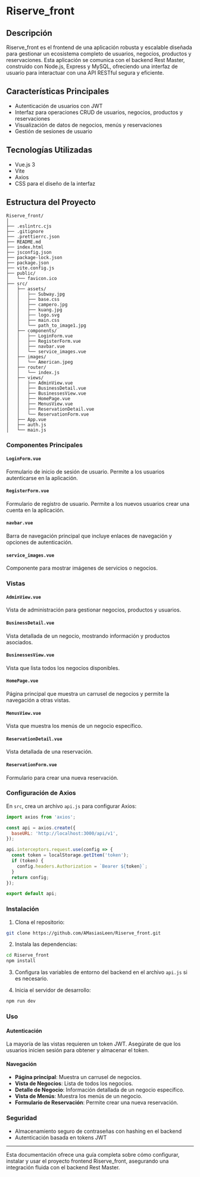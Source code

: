 
# Riserve_front

## Descripción
Riserve_front es el frontend de una aplicación robusta y escalable diseñada para gestionar un ecosistema completo de usuarios, negocios, productos y reservaciones. Esta aplicación se comunica con el backend Rest Master, construido con Node.js, Express y MySQL, ofreciendo una interfaz de usuario para interactuar con una API RESTful segura y eficiente.

## Características Principales
- Autenticación de usuarios con JWT
- Interfaz para operaciones CRUD de usuarios, negocios, productos y reservaciones
- Visualización de datos de negocios, menús y reservaciones
- Gestión de sesiones de usuario

## Tecnologías Utilizadas
- Vue.js 3
- Vite
- Axios
- CSS para el diseño de la interfaz

## Estructura del Proyecto

```
Riserve_front/
│
├── .eslintrc.cjs
├── .gitignore
├── .prettierrc.json
├── README.md
├── index.html
├── jsconfig.json
├── package-lock.json
├── package.json
├── vite.config.js
├── public/
│   └── favicon.ico
├── src/
│   ├── assets/
│   │   ├── Subway.jpg
│   │   ├── base.css
│   │   ├── campero.jpg
│   │   ├── kuang.jpg
│   │   ├── logo.svg
│   │   ├── main.css
│   │   └── path_to_image1.jpg
│   ├── components/
│   │   ├── LoginForm.vue
│   │   ├── RegisterForm.vue
│   │   ├── navbar.vue
│   │   └── service_images.vue
│   ├── images/
│   │   └── American.jpeg
│   ├── router/
│   │   └── index.js
│   ├── views/
│   │   ├── AdminView.vue
│   │   ├── BusinessDetail.vue
│   │   ├── BusinessesView.vue
│   │   ├── HomePage.vue
│   │   ├── MenusView.vue
│   │   ├── ReservationDetail.vue
│   │   └── ReservationForm.vue
│   ├── App.vue
│   ├── auth.js
│   └── main.js
```

### Componentes Principales

#### `LoginForm.vue`
Formulario de inicio de sesión de usuario. Permite a los usuarios autenticarse en la aplicación.

#### `RegisterForm.vue`
Formulario de registro de usuario. Permite a los nuevos usuarios crear una cuenta en la aplicación.

#### `navbar.vue`
Barra de navegación principal que incluye enlaces de navegación y opciones de autenticación.

#### `service_images.vue`
Componente para mostrar imágenes de servicios o negocios.

### Vistas

#### `AdminView.vue`
Vista de administración para gestionar negocios, productos y usuarios.

#### `BusinessDetail.vue`
Vista detallada de un negocio, mostrando información y productos asociados.

#### `BusinessesView.vue`
Vista que lista todos los negocios disponibles.

#### `HomePage.vue`
Página principal que muestra un carrusel de negocios y permite la navegación a otras vistas.

#### `MenusView.vue`
Vista que muestra los menús de un negocio específico.

#### `ReservationDetail.vue`
Vista detallada de una reservación.

#### `ReservationForm.vue`
Formulario para crear una nueva reservación.

### Configuración de Axios
En `src`, crea un archivo `api.js` para configurar Axios:

```javascript
import axios from 'axios';

const api = axios.create({
  baseURL: 'http://localhost:3000/api/v1',
});

api.interceptors.request.use(config => {
  const token = localStorage.getItem('token');
  if (token) {
    config.headers.Authorization = `Bearer ${token}`;
  }
  return config;
});

export default api;
```

### Instalación

1. Clona el repositorio:

```bash
git clone https://github.com/AMasiasLeen/Riserve_front.git
```

2. Instala las dependencias:

```bash
cd Riserve_front
npm install
```

3. Configura las variables de entorno del backend en el archivo `api.js` si es necesario.

4. Inicia el servidor de desarrollo:

```bash
npm run dev
```

### Uso

#### Autenticación
La mayoría de las vistas requieren un token JWT. Asegúrate de que los usuarios inicien sesión para obtener y almacenar el token.

#### Navegación
- **Página principal**: Muestra un carrusel de negocios.
- **Vista de Negocios**: Lista de todos los negocios.
- **Detalle de Negocio**: Información detallada de un negocio específico.
- **Vista de Menús**: Muestra los menús de un negocio.
- **Formulario de Reservación**: Permite crear una nueva reservación.

### Seguridad
- Almacenamiento seguro de contraseñas con hashing en el backend
- Autenticación basada en tokens JWT

---

Esta documentación ofrece una guía completa sobre cómo configurar, instalar y usar el proyecto frontend Riserve_front, asegurando una integración fluida con el backend Rest Master.
